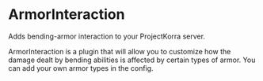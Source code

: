 # ArmorInteraction
Adds bending-armor interaction to your ProjectKorra server.

ArmorInteraction is a plugin that will allow you to customize how the damage dealt by bending abilities is affected by certain types of armor. You can add your own armor types in the config.
